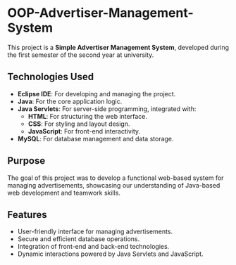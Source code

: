 # OOP-Advertiser-Management-System  

This project is a **Simple Advertiser Management System**, developed during the first semester of the second year at university.  

## Technologies Used  

- **Eclipse IDE**: For developing and managing the project.  
- **Java**: For the core application logic.  
- **Java Servlets**: For server-side programming, integrated with:  
  - **HTML**: For structuring the web interface.  
  - **CSS**: For styling and layout design.  
  - **JavaScript**: For front-end interactivity.  
- **MySQL**: For database management and data storage.  

## Purpose  

The goal of this project was to develop a functional web-based system for managing advertisements, showcasing our understanding of Java-based web development and teamwork skills.  

## Features  

- User-friendly interface for managing advertisements.  
- Secure and efficient database operations.  
- Integration of front-end and back-end technologies.  
- Dynamic interactions powered by Java Servlets and JavaScript.  
